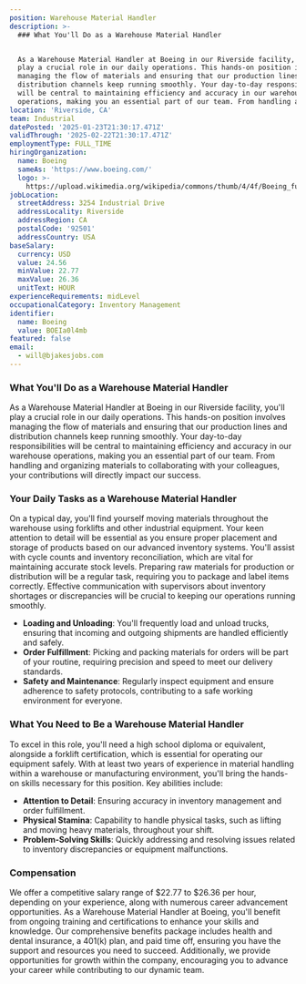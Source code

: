 ```yaml
---
position: Warehouse Material Handler
description: >-
  ### What You'll Do as a Warehouse Material Handler


  As a Warehouse Material Handler at Boeing in our Riverside facility, you'll
  play a crucial role in our daily operations. This hands-on position involves
  managing the flow of materials and ensuring that our production lines and
  distribution channels keep running smoothly. Your day-to-day responsibilities
  will be central to maintaining efficiency and accuracy in our warehouse
  operations, making you an essential part of our team. From handling and...
location: 'Riverside, CA'
team: Industrial
datePosted: '2025-01-23T21:30:17.471Z'
validThrough: '2025-02-22T21:30:17.471Z'
employmentType: FULL_TIME
hiringOrganization:
  name: Boeing
  sameAs: 'https://www.boeing.com/'
  logo: >-
    https://upload.wikimedia.org/wikipedia/commons/thumb/4/4f/Boeing_full_logo.svg/2560px-Boeing_full_logo.svg.png
jobLocation:
  streetAddress: 3254 Industrial Drive
  addressLocality: Riverside
  addressRegion: CA
  postalCode: '92501'
  addressCountry: USA
baseSalary:
  currency: USD
  value: 24.56
  minValue: 22.77
  maxValue: 26.36
  unitText: HOUR
experienceRequirements: midLevel
occupationalCategory: Inventory Management
identifier:
  name: Boeing
  value: BOEIa0l4mb
featured: false
email:
  - will@bjakesjobs.com
---
```




### What You'll Do as a Warehouse Material Handler

As a Warehouse Material Handler at Boeing in our Riverside facility, you'll play a crucial role in our daily operations. This hands-on position involves managing the flow of materials and ensuring that our production lines and distribution channels keep running smoothly. Your day-to-day responsibilities will be central to maintaining efficiency and accuracy in our warehouse operations, making you an essential part of our team. From handling and organizing materials to collaborating with your colleagues, your contributions will directly impact our success.

### Your Daily Tasks as a Warehouse Material Handler

On a typical day, you'll find yourself moving materials throughout the warehouse using forklifts and other industrial equipment. Your keen attention to detail will be essential as you ensure proper placement and storage of products based on our advanced inventory systems. You'll assist with cycle counts and inventory reconciliation, which are vital for maintaining accurate stock levels. Preparing raw materials for production or distribution will be a regular task, requiring you to package and label items correctly. Effective communication with supervisors about inventory shortages or discrepancies will be crucial to keeping our operations running smoothly.

- **Loading and Unloading**: You'll frequently load and unload trucks, ensuring that incoming and outgoing shipments are handled efficiently and safely.
- **Order Fulfillment**: Picking and packing materials for orders will be part of your routine, requiring precision and speed to meet our delivery standards.
- **Safety and Maintenance**: Regularly inspect equipment and ensure adherence to safety protocols, contributing to a safe working environment for everyone.

### What You Need to Be a Warehouse Material Handler

To excel in this role, you'll need a high school diploma or equivalent, alongside a forklift certification, which is essential for operating our equipment safely. With at least two years of experience in material handling within a warehouse or manufacturing environment, you'll bring the hands-on skills necessary for this position. Key abilities include:

- **Attention to Detail**: Ensuring accuracy in inventory management and order fulfillment.
- **Physical Stamina**: Capability to handle physical tasks, such as lifting and moving heavy materials, throughout your shift.
- **Problem-Solving Skills**: Quickly addressing and resolving issues related to inventory discrepancies or equipment malfunctions.

### Compensation

We offer a competitive salary range of $22.77 to $26.36 per hour, depending on your experience, along with numerous career advancement opportunities. As a Warehouse Material Handler at Boeing, you'll benefit from ongoing training and certifications to enhance your skills and knowledge. Our comprehensive benefits package includes health and dental insurance, a 401(k) plan, and paid time off, ensuring you have the support and resources you need to succeed. Additionally, we provide opportunities for growth within the company, encouraging you to advance your career while contributing to our dynamic team.